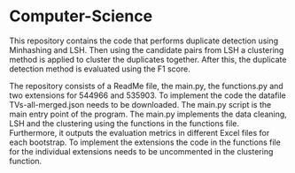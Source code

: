 # Computer-Science
This repository contains the code that performs duplicate detection using Minhashing and LSH. Then using the candidate pairs from LSH a clustering method is applied to cluster the duplicates together. After this, the duplicate detection method is evaluated using the F1 score. 

The repository consists of a ReadMe file, the main.py, the functions.py and two extensions for 544966 and 535903. 
To implement the code the datafile TVs-all-merged.json needs to be downloaded. 
The main.py script is the main entry point of the program. The main.py implements the data cleaning, LSH and the clustering using the functions in the functions file. Furthermore, it outputs the evaluation metrics in different Excel files for each bootstrap. 
To implement the extensions the code in the functions file for the individual extensions needs to be uncommented in the clustering function. 
